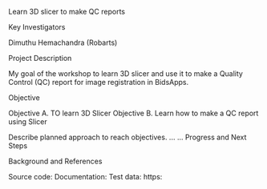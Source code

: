 
Learn 3D slicer to make QC reports

Key Investigators

Dimuthu Hemachandra (Robarts)

Project Description

My goal of the workshop to learn 3D slicer and use it to make a Quality Control (QC) report for image registration in BidsApps.

Objective

Objective A. TO learn 3D Slicer Objective B. Learn how to make a QC report using Slicer


Describe planned approach to reach objectives.
...
...
Progress and Next Steps



Background and References

Source code: 
Documentation:
Test data: https:
